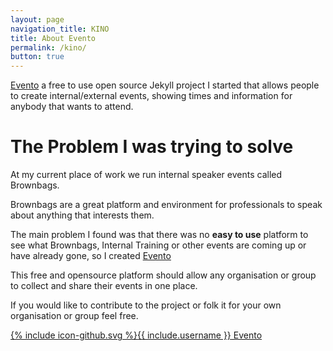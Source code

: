 ```yaml
---
layout: page
navigation_title: KINO
title: About Evento
permalink: /kino/
button: true
---
```


[Evento](https://github.com/boyney123/evento) a free to use open source Jekyll project I started that allows people to create internal/external events, showing times and information for anybody that wants to attend.

# The Problem I was trying to solve


At my current place of work we run internal speaker events called Brownbags.
 
Brownbags are a great platform and environment for professionals to speak about anything that interests them. 

The main problem I found was that there was no **easy to use** platform to see what Brownbags, Internal Training or other events are coming up or have already gone, so I created [Evento](https://github.com/boyney123/evento)

This free and opensource platform should allow any organisation or group to collect and share their events in one place.

If you would like to contribute to the project or folk it for your own organisation or group feel free. 

<a href="https://github.com/boyney123/evento"><span class="icon icon--github">{% include icon-github.svg %}</span><span class="username">{{ include.username }}</span> Evento</a>


